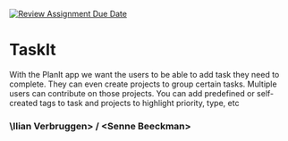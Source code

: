 [![Review Assignment Due Date](https://classroom.github.com/assets/deadline-readme-button-22041afd0340ce965d47ae6ef1cefeee28c7c493a6346c4f15d667ab976d596c.svg)](https://classroom.github.com/a/twPj_hbU)
# TaskIt

With the PlanIt app we want the users to be able to add task they need to 
complete. They can even create projects to group certain tasks. Multiple users can contribute 
on those projects. You can add predefined or self-created tags to task and projects to highlight 
priority, type, etc

### \Ilian Verbruggen\> / \<Senne Beeckman\>
